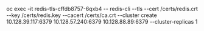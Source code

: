 oc exec -it redis-tls-cffdb8757-6qxb4 -- redis-cli --tls --cert /certs/redis.crt --key /certs/redis.key --cacert /certs/ca.crt --cluster create 10.128.39.117:6379 10.128.57.240:6379 10.128.88.89:6379 --cluster-replicas 1
